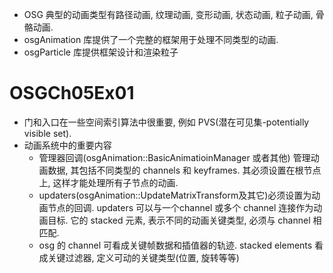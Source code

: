 * OSG 典型的动画类型有路径动画, 纹理动画, 变形动画, 状态动画, 粒子动画, 骨骼动画.
* osgAnimation 库提供了一个完整的框架用于处理不同类型的动画.
* osgParticle 库提供框架设计和渲染粒子

# OSGCh05Ex01
* 门和入口在一些空间索引算法中很重要, 例如 PVS(潜在可见集-potentially visible set).
* 动画系统中的重要内容
    - 管理器回调(osgAnimation::BasicAnimatioinManager 或者其他) 管理动画数据, 其包括不同类型的 channels 和 keyframes. 其必须设置在根节点上, 这样才能处理所有子节点的动画.
    - updaters(osgAnimation::UpdateMatrixTransform及其它)必须设置为动画节点的回调. updaters 可以与一个channel 或多个 channel 连接作为动画目标. 它的 stacked 元素, 表示不同的动画关键类型, 必须与 channel 相匹配.
    - osg 的 channel 可看成关键帧数据和插值器的轨迹. stacked elements 看成关键过滤器, 定义可动的关键类型(位置, 旋转等等)
